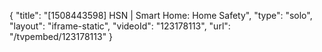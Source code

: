 {
    "title": "[1508443598] HSN | Smart Home: Home Safety",
    "type": "solo",
    "layout": "iframe-static",
    "videoId": "123178113",
    "url": "\/tvpembed\/123178113"
}